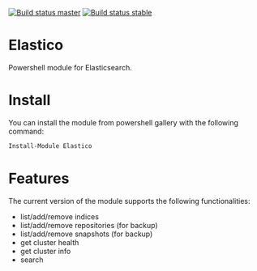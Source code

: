 [![Build status master](https://img.shields.io/appveyor/ci/gigi81/elastico/master.svg?label=master)](https://ci.appveyor.com/project/gigi81/elastico/branch/master)
[![Build status stable](https://img.shields.io/appveyor/ci/gigi81/elastico/stable.svg?label=stable)](https://ci.appveyor.com/project/gigi81/elastico/branch/stable)

# Elastico

Powershell module for Elasticsearch.

Install
============

You can install the module from powershell gallery with the following command:
```powershell
Install-Module Elastico
```

Features
============

The current version of the module supports the following functionalities:
- list/add/remove indices
- list/add/remove repositories (for backup)
- list/add/remove snapshots (for backup)
- get cluster health
- get cluster info
- search
